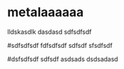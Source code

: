 # metalaaaaaa
lldskasdlk dasdasd
sdfsdfsdf

#sdfsdfsdf
fdfsdfsdf sdfsdf
sfsdfsdf

#dsfsdfsdf
sdfsdf
asdsads
dsdsadasd
